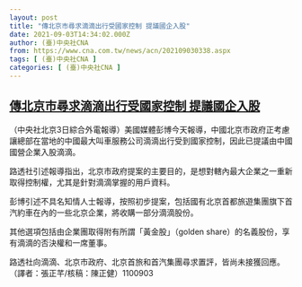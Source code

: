 ```yaml
---
layout: post
title: "傳北京市尋求滴滴出行受國家控制 提議國企入股"
date: 2021-09-03T14:34:02.000Z
author: (臺)中央社CNA
from: https://www.cna.com.tw/news/acn/202109030338.aspx
tags: [ (臺)中央社CNA ]
categories: [ (臺)中央社CNA ]
---
```

<!--1630679642000-->
[傳北京市尋求滴滴出行受國家控制 提議國企入股](https://www.cna.com.tw/news/acn/202109030338.aspx)
------

<div>
<div></div><div class="paragraph"><p>（中央社北京3日綜合外電報導）美國媒體彭博今天報導，中國北京市政府正考慮讓總部在當地的中國最大叫車服務公司滴滴出行受到國家控制，因此已提議由中國國營企業入股滴滴。</p><p>路透社引述報導指出，北京市政府提案的主要目的，是想對轄內最大企業之一重新取得控制權，尤其是針對滴滴掌握的用戶資料。</p><p>彭博引述不具名知情人士報導，按照初步提案，包括國有北京首都旅遊集團旗下首汽約車在內的一些北京企業，將收購一部分滴滴股份。</p><p>其他選項包括由企業團取得附有所謂「黃金股」（golden share）的名義股份，享有滴滴的否決權和一席董事。</p><p>路透社向滴滴、北京市政府、北京首旅和首汽集團尋求置評，皆尚未接獲回應。（譯者：張正芊/核稿：陳正健）1100903</p></div>
</div>
